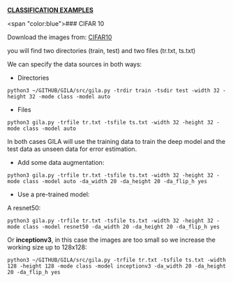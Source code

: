 <span style="text-decoration:underline;">**CLASSIFICATION EXAMPLES**<span>


<span "color:blue">### CIFAR 10<span>

Download the images from: [CIFAR10](https://www.dropbox.com/s/nn2bfybbfj3ly9b/CIFAR10.tgz)

you will find two directories (train, test) and two files (tr.txt, ts.txt)

We can specify the data sources in both ways:

* Directories

~~~shell
python3 ~/GITHUB/GILA/src/gila.py -trdir train -tsdir test -width 32 -height 32 -mode class -model auto
~~~

* Files

~~~shell
python3 gila.py -trfile tr.txt -tsfile ts.txt -width 32 -height 32 -mode class -model auto
~~~

In both cases GILA will use the training data to train the deep model and the test data as unseen data for error estimation.

* Add some data augmentation:

~~~shell
python3 gila.py -trfile tr.txt -tsfile ts.txt -width 32 -height 32 -mode class -model auto -da_width 20 -da_height 20 -da_flip_h yes
~~~

* Use a pre-trained model:

A resnet50:

~~~shell
python3 gila.py -trfile tr.txt -tsfile ts.txt -width 32 -height 32 -mode class -model resnet50 -da_width 20 -da_height 20 -da_flip_h yes
~~~

Or **inceptionv3**, in this case the images are too small so we increase the working size up to 128x128:

~~~shell
python3 ~/GITHUB/GILA/src/gila.py -trfile tr.txt -tsfile ts.txt -width 128 -height 128 -mode class -model inceptionv3 -da_width 20 -da_height 20 -da_flip_h yes
~~~

